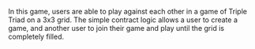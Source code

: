 ﻿In this game, users are able to play against each other in a game of Triple Triad on a 3x3 grid. The simple contract logic allows a user to create a game, and another user to join their game and play until the grid is completely filled.
